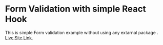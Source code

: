 # Form Validation with simple React Hook

This is simple Form validation example without using any extarnal package . [Live Site Link](https://serene-ramanujan-9b60e3.netlify.app/).

